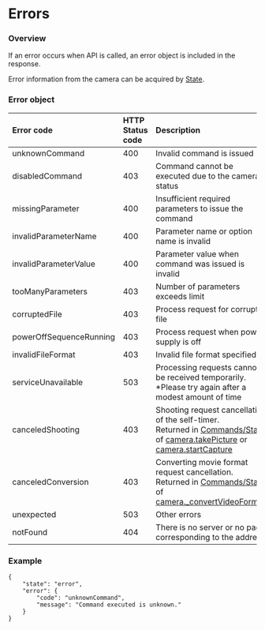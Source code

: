 # Errors

### Overview

If an error occurs when API is called, an error object is included in the response.

Error information from the camera can be acquired by [State](state.md).

### Error object

| Error code | HTTP<br>Status code | Description |
|:--|:--|:--|
| unknownCommand | 400 | Invalid command is issued |
| disabledCommand | 403 | Command cannot be executed due to the camera status |
| missingParameter | 400 | Insufficient required parameters to issue the command |
| invalidParameterName | 400 | Parameter name or option name is invalid |
| invalidParameterValue | 400 | Parameter value when command was issued is invalid |
| tooManyParameters | 403 | Number of parameters exceeds limit |
| corruptedFile | 403 | Process request for corrupted file |
| powerOffSequenceRunning | 403 | Process request when power supply is off |
| invalidFileFormat | 403 | Invalid file format specified |
| serviceUnavailable | 503 | Processing requests cannot be received temporarily.<br>*Please try again after a modest amount of time |
| canceledShooting | 403 | Shooting request cancellation of the self-timer.<br>Returned in [Commands/Status](commands_status.md) of [camera.takePicture](../commands/camera.take_picture.md) or [camera.startCapture](../commands/camera.start_capture.md) |
| canceledConversion | 403 | Converting movie format request cancellation.<br>Returned in [Commands/Status](commands_status.md) of [camera.\_convertVideoFormats](../commands/camera._convert_video_formats.md) |
| unexpected | 503 | Other errors |
| notFound | 404 | There is no server or no page corresponding to the address |

### Example

```
{
    "state": "error",
    "error": {
        "code": "unknownCommand",
        "message": "Command executed is unknown."
    }
}
```
